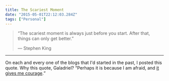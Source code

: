 ```yaml
---
title: The Scariest Moment
date: "2015-05-01T22:12:03.284Z"
tags: ["Personal"]
---
```


> “The scariest moment is always just before you start. After that, things can only get better.”
> <footer>— Stephen King</footer>

***

On each and every one of the blogs that I'd started in the past, I posted this quote. Why this quote, Galadriel? <q>Perhaps it is because I am afraid, and [it gives me courage](https://www.youtube.com/watch?v=ZFcYobgbFTM).</q>